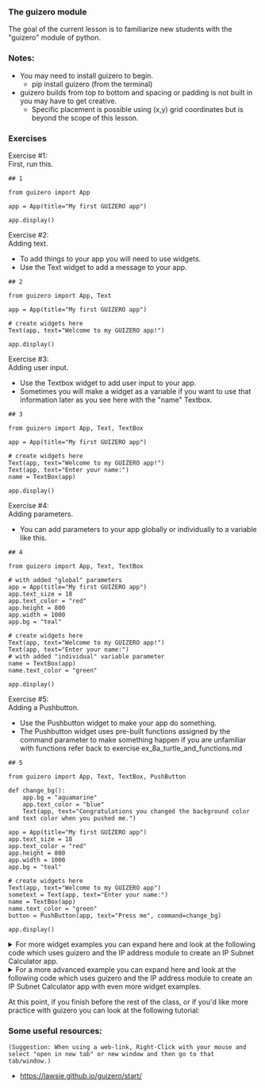 
### The guizero module  

The goal of the current lesson is to familiarize new students with the "guizero" module of python.

### Notes: 
- You may need to install guizero to begin.
  - pip install guizero (from the terminal) 
- guizero builds from top to bottom and spacing or padding is not built in you may have to get creative.
  - Specific placement is possible using (x,y) grid coordinates but is beyond the scope of this lesson.

### Exercises

Exercise #1:  
First, run this.
```python3
## 1

from guizero import App

app = App(title="My first GUIZERO app")

app.display()
```

Exercise #2:  
Adding text.
  - To add things to your app you will need to use widgets.
  - Use the Text widget to add a message to your app. 
```python3
## 2

from guizero import App, Text

app = App(title="My first GUIZERO app")

# create widgets here
Text(app, text="Welcome to my GUIZERO app!")

app.display()
```

Exercise #3:  
Adding user input.
  - Use the Textbox widget to add user input to your app.
  - Sometimes you will make a widget as a variable if you want to use that information later as you see here with the "name" Textbox. 
```python3
## 3

from guizero import App, Text, TextBox

app = App(title="My first GUIZERO app")

# create widgets here
Text(app, text="Welcome to my GUIZERO app!")
Text(app, text="Enter your name:")
name = TextBox(app)

app.display()
```

Exercise #4:  
Adding parameters.
  - You can add parameters to your app globally or individually to a variable like this.
```python3
## 4

from guizero import App, Text, TextBox

# with added "global" parameters
app = App(title="My first GUIZERO app")
app.text_size = 18
app.text_color = "red"
app.height = 800
app.width = 1000
app.bg = "teal"

# create widgets here
Text(app, text="Welcome to my GUIZERO app!")
Text(app, text="Enter your name:")
# with added "individual" variable parameter
name = TextBox(app)
name.text_color = "green"

app.display()
```

Exercise #5:  
Adding a Pushbutton.
  - Use the Pushbutton widget to make your app do something.
  - The Pushbutton widget uses pre-built functions assigned by the command parameter to make something happen if you are unfamiliar with functions refer back to exercise ex_8a_turtle_and_functions.md
```python3
## 5

from guizero import App, Text, TextBox, PushButton

def change_bg():
    app.bg = "aquamarine"
    app.text_color = "blue"
    Text(app, text="Congratulations you changed the background color and text color when you pushed me.")

app = App(title="My first GUIZERO app")
app.text_size = 18
app.text_color = "red"
app.height = 800
app.width = 1000
app.bg = "teal"

# create widgets here
Text(app, text="Welcome to my GUIZERO app")
sometext = Text(app, text="Enter your name:")
name = TextBox(app)
name.text_color = "green"
button = PushButton(app, text="Press me", command=change_bg)

app.display()

```
<details><summary>For more widget examples you can expand here and look at the following code which uses guizero and the IP address module to create an IP Subnet Calculator app.</summary>

```python3
  
from guizero import App, Text, PushButton, TextBox, Combo, Box
import ipaddress


def calculate():
    global boxContents   
    net4 = ipaddress.ip_network(f'{Ip_Address.value}/{cidr.value}', strict=False)
    boxContents = [
        Text(box, f"Your Network ID is {net4[0]}"),
        Text(box, f"Your Broadcast ID is {net4[-1]}"),
        Text(box, f"Your Subnet Mask is {net4.netmask}"),
        Text(box, f"You have {net4.num_addresses - 2} available IP addresses"),
        Text(box, f"Your available host range is:"),
        Text(box, f"{net4[1]} to"),
        Text(box, f"{net4[-2]}"),
    ]

def reset():
    global boxContents
    for item in boxContents:
        item.destroy()

app = App(title="Subnet Calculator")
app.height = 400
app.width = 600
Box(app, align="top", height=20, width="fill")
welcome = Text(app, text="Welcome to the IP Subnet Calculator")
welcome.text_size = 24
Box(app, height=10, width="fill")
Text(app, text="Please enter a valid IPv4 Network ID in the box below.")
Ip_Address = TextBox(app, width=14)
Box(app, height=10, width="fill")
Text(app, text="Please choose a CIDR value from the dropdown menu for your subnet.")
cidr = Combo(app, options= list(range(8, 30+1)))
Box(app, height=10, width="fill")
box = Box(app, width=550, height=175, border=True)
button1 = PushButton(box, text="Calculate", command=calculate)
button1.align = "left"
button2 = PushButton(box,  text="  Reset  ", command=reset)
button2.align = "right"

app.display() 
  
``` 
</details> 
  
<details><summary>For a more advanced example you can expand here and look at the following code which uses guizero and the IP address module to create an IP Subnet Calculator app with even more widget examples.</summary>
  
```python3

from guizero import App, Text, PushButton, Picture, TextBox, Combo, Box, CheckBox, MenuBar, Window
import ipaddress


def calculate():
    global boxContents
    
    try:
        net4 = ipaddress.ip_network(f'{Ip_Address.value}/{cidr.value}', strict=False)
    except ValueError as e:
        boxContents = [
            Text(box2, text=f"ValueError: That is not a valid Network ID"),
            Text(box2, text=f"with /{cidr.value} as the Subnet Mask"),
            Text(box2, text=f"{e}")
        ]     
        return
    
    hosts = 2**(32-int(cidr.value))
    boxContents = [
        Text(box2, f"Your Network ID is {net4[0]}"),
        Text(box2, f"Your Broadcast ID is {net4[-1]}"),
        Text(box2, f"Your Subnet Mask is {net4.netmask}"),
        Text(box2, f"You have {hosts-2} available IP addresses"),
        Text(box2, f"Your available host range is:"),
        Text(box2, f"{net4[1]} to"),
        Text(box2, f"{net4[-2]}"),
        Picture(box2, image="graphics/subnet.png", align="bottom", height=75, width=75),
        Box(app, height=10, width="fill"),
        Text(app, text="Happy Networking")
    ]
    
def reset():
    global boxContents
    for item in boxContents:
        item.destroy()
     
def ch_message():
    if checkbox.value == 1:
        enterNID.value ="Please enter any Host ID from your subnet in the box below."   
    else:
        enterNID.value ="Please enter a valid IPv4 Network ID in the box below."

def enable_calc():
    IP_Address_Length = ["6", "7", "8", "9", "10", "11", "12", "13", "14", "15"]
    if len(Ip_Address.value) in IP_Address_Length:
        button1.enable()
        button2.enable()
        cidr_message.show()
        cidr.show()
    else:
        button1.enable()
        button2.enable()
        cidr_message.show()
        cidr.show()

def edit_function():
    print("Edit option")

def popup():
    window = Window(app, height=500, width=500, title="About Me")
    window.bg = "yellow"
    Box(window, height=200, width="fill")
    Text(window, text="I'm me (who else would I be?)")

def readme():
    window = Window(app, height=250, width=600, title="Read Me")
    window.bg = "yellow"
    Text(window, text="The Checkbox is just for show\n"
        "the calculator is fully functional with any IP address\n"
        "regardless of whether you use the checkbox or not\n"
        "1) You must enter an IP Address to begin.\n"
        "2) Then select your 'slash notation' (CIDR).\n"
        "3) Thats the box with the red 8 on it.\n"
        "4) Finally click the calculate button.\n"
        "5) Reset and repeat as needed.")
    Text(window, text="NOTE: If you get an error be sure to hit reset to clear the window")

app = App(title="Subnet Calculator")
app.height = 750
app.width = 1000
app.text_color = "blue"
app.text_size = 15
app.bg = "aquamarine"
Box(app, align="left", height="fill", width=20)
Box(app, align="right", height="fill", width=20)
Box(app, align="top", height=20, width="fill")
Box(app, align="bottom", height=20, width="fill")

menubar = MenuBar(app, toplevel=["File", "Edit", "About"],
                  options=[
                      [ ["Calculate", calculate], ["Reset", reset] ],
                      [ ["Just for looks", edit_function], ["I don't really do anything!", edit_function] ],
                      [ ["About the Author", popup], ["Read me", readme] ]
                  ])

welcome = Text(app, text="Welcome to the IP Subnet Calculator app!")
welcome.text_size = 26

box1 = Box(app, width=900, height=200, border=False)
Box(box1, align="left", height="fill", width=10)
Box(box1, align="right", height="fill", width=10)
Box(box1, align="top", height=10, width="fill")
Box(box1, align="bottom", height=10, width="fill")

enterNID = Text(box1, text="Please enter a valid IPv4 Network ID in the box below.")
Ip_Address = TextBox(box1, width=14, command=enable_calc)
Ip_Address.bg = "white"
Ip_Address.text_color = "red"
checkbox = CheckBox(box1, text="I don't know the Network ID let me use a host address!", command=ch_message)
checkbox.text_size = 10
Box(box1, height=10, width="fill")

cidr_message = Text(box1, text="Please choose a CIDR value from the dropdown menu for your subnet.")
cidr_message.hide()
cidr = Combo(box1, options= list(range(8, 30+1)))
cidr.bg = "white"
cidr.text_color = "red"
cidr.hide()
Text(box1, text="")

box2 = Box(app, width=900, height=400, border=True)
box2.bg = "teal"
box2.text_size = 22
Box(box2, align="left", height="fill", width=10)
Box(box2, align="right", height="fill", width=10)
Box(box2, align="top", height=10, width="fill")
Box(box2, align="bottom", height=10, width="fill")

button1 = PushButton(box2, text="Calculate", command=calculate, enabled=False)
button1.text_size = 12
button1.text_color = "orange"
button1.align = "left"
button1.bg = "green"
button2 = PushButton(box2,  text="  Reset  ", command=reset, enabled=False)
button2.text_size = 12
button2.text_color = "orange"
button2.align = "right"
button2.bg = "green"


app.display()
  
```
  </details>

  

At this point, if you finish before the rest of the class, or if you'd like more practice with guizero you can look at the following tutorial:

### Some useful resources:
`(Suggestion: When using a web-link, Right-Click with your mouse and select "open in new tab" or new window and then go to that tab/window.)`
- https://lawsie.github.io/guizero/start/
